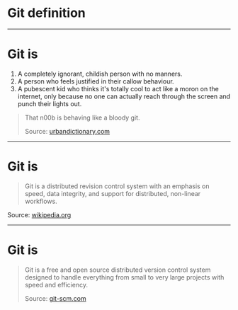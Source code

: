 # Git definition

---

# Git is

1. A completely ignorant, childish person with no manners.
2. A person who feels justified in their callow behaviour.
3. A pubescent kid who thinks it's totally cool to act like a moron on the internet, only because no one can actually reach through the screen and punch their lights out.

> That n00b is behaving like a bloody git.
>
> Source: [urbandictionary.com][1]

[1]: http://www.urbandictionary.com/define.php?term=Git

---

# Git is

> Git is a distributed revision control system with an emphasis on speed, data integrity, and support for distributed, non-linear workflows.

Source: [wikipedia.org][1]

[1]: http://en.wikipedia.org/wiki/Git

---

# Git is

> Git is a free and open source distributed version control system designed to handle everything from small to very large projects with speed and efficiency.
>
> Source: [git-scm.com][1]

[1]: http://git-scm.com
